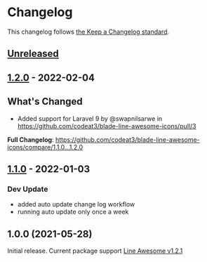 # Changelog

This changelog follows [the Keep a Changelog standard](https://keepachangelog.com).

## [Unreleased](https://github.com/codeat3/blade-line-awesome-icons/compare/1.2.0...HEAD)

## [1.2.0](https://github.com/codeat3/blade-line-awesome-icons/compare/1.1.0...1.2.0) - 2022-02-04

## What's Changed

- Added support for Laravel 9 by @swapnilsarwe in https://github.com/codeat3/blade-line-awesome-icons/pull/3

**Full Changelog**: https://github.com/codeat3/blade-line-awesome-icons/compare/1.1.0...1.2.0

## [1.1.0](https://github.com/codeat3/blade-line-awesome-icons/compare/1.0.0...1.1.0) - 2022-01-03

### Dev Update

- added auto update change log workflow
- running auto update only once a week

## 1.0.0 (2021-05-28)

Initial release.
Current package support [Line Awesome v1.2.1](https://github.com/icons8/line-awesome/releases/tag/v1.2.1)
